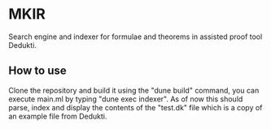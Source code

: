 # MKIR
Search engine and indexer for formulae and theorems in assisted proof tool Dedukti.
## How to use
Clone the repository and build it using the "dune build" command, you can execute main.ml by typing "dune exec indexer". As of now this should parse, index and display
the contents of the "test.dk" file which is a copy of an example file from Dedukti.
